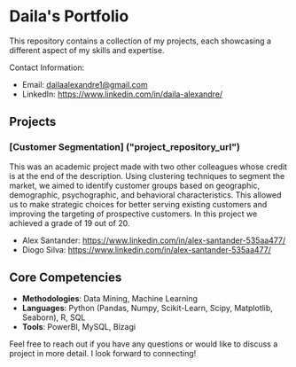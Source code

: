 # Daila's Portfolio

This repository contains a collection of my projects, each showcasing a different aspect of my skills and expertise.

Contact Information:
- Email: dailaalexandre1@gmail.com
- LinkedIn: https://www.linkedin.com/in/daila-alexandre/

## Projects
### [Customer Segmentation] ("project_repository_url")
This was an academic project made with two other colleagues whose credit is at the end of the description. Using clustering techniques to segment the market, we aimed to identify customer groups based on geographic, demographic, psychographic, and behavioral characteristics. This allowed us to make strategic choices for better serving existing customers and improving the targeting of prospective customers. In this project we achieved a grade of 19 out of 20. <br />
- Alex Santander: https://www.linkedin.com/in/alex-santander-535aa477/
- Diogo Silva: https://www.linkedin.com/in/alex-santander-535aa477/


## Core Competencies
- **Methodologies**: Data Mining, Machine Learning
- **Languages**:  Python (Pandas, Numpy, Scikit-Learn, Scipy, Matplotlib, Seaborn), R, SQL
-  **Tools**: PowerBI, MySQL, Bizagi

Feel free to reach out if you have any questions or would like to discuss a project in more detail. I look forward to connecting!
